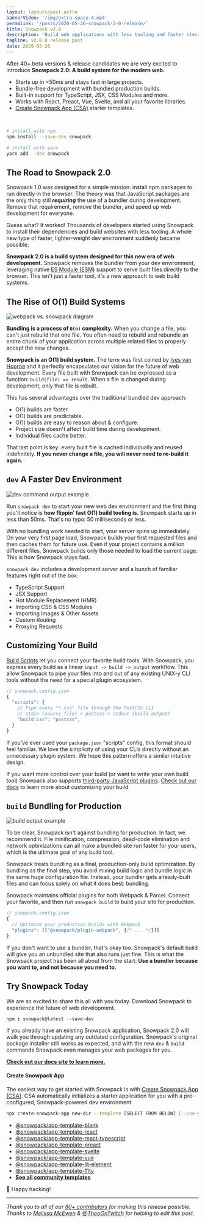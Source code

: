 ```yaml
---
layout: layouts/post.astro
bannerVideo: '/img/extra-space-4.mp4'
permalink: '/posts/2020-05-26-snowpack-2-0-release/'
title: Snowpack v2.0
description: 'Build web applications with less tooling and faster iteration.'
tagline: v2.0.0 release post
date: 2020-05-26
---
```


After 40+ beta versions & release candidates we are very excited to introduce **Snowpack 2.0: A build system for the modern web.**

- Starts up in <50ms and stays fast in large projects.
- Bundle-free development with bundled production builds.
- Built-in support for TypeScript, JSX, CSS Modules and more.
- Works with React, Preact, Vue, Svelte, and all your favorite libraries.
- [Create Snowpack App (CSA)](https://github.com/snowpackjs/snowpack/tree/main/create-snowpack-app/cli) starter templates.

<br/>

```bash
# install with npm
npm install --save-dev snowpack

# install with yarn
yarn add --dev snowpack
```

## The Road to Snowpack 2.0

Snowpack 1.0 was designed for a simple mission: install npm packages to run directly in the browser. The theory was that JavaScript packages are the only thing still **_requiring_** the use of a bundler during development. Remove that requirement, remove the bundler, and speed up web development for everyone.

Guess what? It worked! Thousands of developers started using Snowpack to install their dependencies and build websites with less tooling. A whole new type of faster, lighter-weight dev environment suddenly became possible.

**Snowpack 2.0 is a build system designed for this new era of web development.** Snowpack removes the bundler from your dev environment, leveraging native [ES Module (ESM)](https://developer.mozilla.org/en-US/docs/Web/JavaScript/Reference/Statements/import) support to serve built files directly to the browser. This isn't just a faster tool, it's a new approach to web build systems.

## The Rise of O(1) Build Systems

![webpack vs. snowpack diagram](/img/snowpack-unbundled-example-3.png)

**Bundling is a process of `O(n)` complexity.** When you change a file, you can't just rebuild that one file. You often need to rebuild and rebundle an entire chunk of your application across multiple related files to properly accept the new changes.

**Snowpack is an O(1) build system.** The term was first coined by [Ives van Hoorne](https://www.youtube.com/watch?v=Yu9zcJJ4Uz0) and it perfectly encapsulates our vision for the future of web development. Every file built with Snowpack can be expressed as a function: `build(file) => result`. When a file is changed during development, only that file is rebuilt.

This has several advantages over the traditional bundled dev approach:

- O(1) builds are faster.
- O(1) builds are predictable.
- O(1) builds are easy to reason about & configure.
- Project size doesn't affect build time during development.
- Individual files cache better.

That last point is key: every built file is cached individually and reused indefinitely. **If you never change a file, you will never need to re-build it again.**

## `dev` A Faster Dev Environment

![dev command output example](/img/snowpack-dev-startup-2.png)

Run `snowpack dev` to start your new web dev environment and the first thing you'll notice is **how flippin' fast O(1) build tooling is.** Snowpack starts up in less than 50ms. That's no typo: 50 milliseconds or less.

With no bundling work needed to start, your server spins up immediately. On your very first page load, Snowpack builds your first requested files and then caches them for future use. Even if your project contains a million different files, Snowpack builds only those needed to load the current page. This is how Snowpack stays fast.

`snowpack dev` includes a development server and a bunch of familiar features right out of the box:

- TypeScript Support
- JSX Support
- Hot Module Replacement (HMR)
- Importing CSS & CSS Modules
- Importing Images & Other Assets
- Custom Routing
- Proxying Requests

## Customizing Your Build

[Build Scripts](/concepts/build-pipeline) let you connect your favorite build tools. With Snowpack, you express every build as a linear `input -> build -> output` workflow. This allow Snowpack to pipe your files into and out of any existing UNIX-y CLI tools without the need for a special plugin ecosystem.

```js
// snowpack.config.json
{
  "scripts": {
    // Pipe every "*.css" file through the PostCSS CLI
    // stdin (source file) > postcss > stdout (build output)
    "build:css": "postcss",
  }
}
```

If you've ever used your `package.json` "scripts" config, this format should feel familiar. We love the simplicity of using your CLIs directly without an unnecessary plugin system. We hope this pattern offers a similar intuitive design.

If you want more control over your build (or want to write your own build tool) Snowpack also supports [third-party JavaScript plugins](/plugins). [Check out our docs](/concepts/build-pipeline) to learn more about customizing your build.

## `build` Bundling for Production

![build output example](/img/snowpack-build-example.png)

To be clear, Snowpack isn't against bundling for production. In fact, we recommend it. File minification, compression, dead-code elimination and network optimizations can all make a bundled site run faster for your users, which is the ultimate goal of any build tool.

Snowpack treats bundling as a final, production-only build optimization. By bundling as the final step, you avoid mixing build logic and bundle logic in the same huge configuration file. Instead, your bundler gets already-built files and can focus solely on what it does best: bundling.

Snowpack maintains official plugins for both Webpack & Parcel. Connect your favorite, and then run `snowpack build` to build your site for production.

```js
// snowpack.config.json
{
  // Optimize your production builds with Webpack
  "plugins": [["@snowpack/plugin-webpack", {/* ... */}]]
}
```

If you don't want to use a bundler, that's okay too. Snowpack's default build will give you an unbundled site that also runs just fine. This is what the Snowpack project has been all about from the start: **Use a bundler because you want to, and not because you need to.**

## Try Snowpack Today

We are so excited to share this all with you today. Download Snowpack to experience the future of web development.

```
npm i snowpack@latest --save-dev
```

If you already have an existing Snowpack application, Snowpack 2.0 will walk you through updating any outdated configuration. Snowpack's original package installer still works as expected, and with the new `dev` & `build` commands Snowpack even manages your web packages for you.

**[Check out our docs site to learn more.](https://www.snowpack.dev/)**

#### Create Snowpack App

The easiest way to get started with Snowpack is with [Create Snowpack App (CSA)](https://github.com/snowpackjs/snowpack). CSA automatically initializes a starter application for you with a pre-configured, Snowpack-powered dev environment.

```bash
npx create-snowpack-app new-dir --template [SELECT FROM BELOW] [--use-yarn]
```

- [@snowpack/app-template-blank](https://github.com/snowpackjs/snowpack/tree/main/create-snowpack-app/app-template-blank)
- [@snowpack/app-template-react](https://github.com/snowpackjs/snowpack/tree/main/create-snowpack-app/app-template-react)
- [@snowpack/app-template-react-typescript](https://github.com/snowpackjs/snowpack/tree/main/create-snowpack-app/app-template-react-typescript)
- [@snowpack/app-template-preact](https://github.com/snowpackjs/snowpack/tree/main/create-snowpack-app/app-template-preact)
- [@snowpack/app-template-svelte](https://github.com/snowpackjs/snowpack/tree/main/create-snowpack-app/app-template-svelte)
- [@snowpack/app-template-vue](https://github.com/snowpackjs/snowpack/tree/main/create-snowpack-app/app-template-vue)
- [@snowpack/app-template-lit-element](https://github.com/snowpackjs/snowpack/tree/main/create-snowpack-app/app-template-lit-element)
- [@snowpack/app-template-11ty](https://github.com/snowpackjs/snowpack/tree/main/create-snowpack-app/app-template-11ty)
- **[See all community templates](https://github.com/snowpackjs/snowpack/tree/main/create-snowpack-app)**

🐹 Happy hacking!

---

_Thank you to all of our [80+ contributors](https://github.com/snowpackjs/snowpack/graphs/contributors) for making this release possible._
_Thanks to [Melissa McEwen](https://twitter.com/melissamcewen) & [@TheoOnTwitch](https://twitter.com/TheoOnTwitch) for helping to edit this post._
